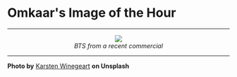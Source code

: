 # Omkaar's Image of the Hour

---

<div align="center">

<a href="https://unsplash.com/photos/a-skateboarder-films-a-runner-on-a-bridge-zzPWV4g_sWw">
  <img src="https://images.unsplash.com/photo-1750432215919-228924d7ae9c?crop=entropy&cs=tinysrgb&fit=max&fm=jpg&ixid=M3w3NjA2Nzh8MHwxfHJhbmRvbXx8fHx8fHx8fDE3NTI4Nzk2MDB8&ixlib=rb-4.1.0&q=80&w=1080" style="max-width:100%; height:auto;">
</a>

<br>
<i>BTS from a recent commercial</i>

</div>

---

**Photo by** [Karsten Winegeart](https://unsplash.com/@karsten116) **on Unsplash**
